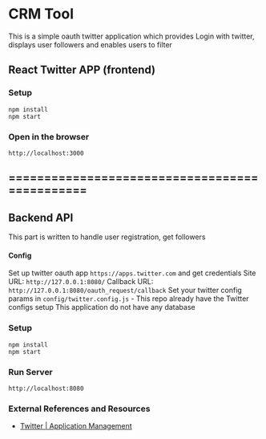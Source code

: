 # CRM Tool
 
This is a simple oauth twitter application which provides Login with twitter, displays user followers and enables users to filter


## React Twitter APP (frontend)

### Setup

```
npm install
npm start
```

### Open in the browser

`http://localhost:3000`


==============================================
----------------------------------------------

## Backend API

This part is written to handle user registration, get followers

#### Config

Set up twitter oauth app `https://apps.twitter.com` and get credentials 
Site URL: `http://127.0.0.1:8080/`
Callback URL: `http://127.0.0.1:8080/oauth_request/callback`
Set your twitter config params in `config/twitter.config.js` - This repo already have the Twitter configs setup
This application do not have any database

### Setup

```
npm install
npm start
```

### Run Server

`http://localhost:8080`


### External References and Resources

* [Twitter | Application Management](https://apps.twitter.com)


